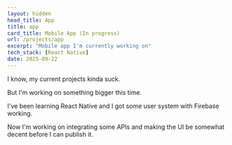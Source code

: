 ```yaml
---
layout: hidden
head_title: App
title: app
card_title: Mobile App (In progress)
url: /projects/app
excerpt: "Mobile app I'm currently working on"
tech_stack: [React Native]
date: 2025-09-22
---
```


I know, my current projects kinda suck.

But I'm working on something bigger this time.

I've been learning React Native and I got some user system with Firebase working.

Now I'm working on integrating some APIs and making the UI be somewhat decent before I can publish it.
